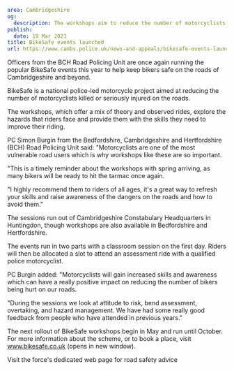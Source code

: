 ```yaml
area: Cambridgeshire
og:
  description: The workshops aim to reduce the number of motorcyclists killed or seriously injured
publish:
  date: 19 Mar 2021
title: BikeSafe events launched
url: https://www.cambs.police.uk/news-and-appeals/bikesafe-events-launched-bch
```

Officers from the BCH Road Policing Unit are once again running the popular BikeSafe events this year to help keep bikers safe on the roads of Cambridgeshire and beyond.

BikeSafe is a national police-led motorcycle project aimed at reducing the number of motorcyclists killed or seriously injured on the roads.

The workshops, which offer a mix of theory and observed rides, explore the hazards that riders face and provide them with the skills they need to improve their riding.

PC Simon Burgin from the Bedfordshire, Cambridgeshire and Hertfordshire (BCH) Road Policing Unit said: "Motorcyclists are one of the most vulnerable road users which is why workshops like these are so important.

"This is a timely reminder about the workshops with spring arriving, as many bikers will be ready to hit the tarmac once again.

"I highly recommend them to riders of all ages, it's a great way to refresh your skills and raise awareness of the dangers on the roads and how to avoid them."

The sessions run out of Cambridgeshire Constabulary Headquarters in Huntingdon, though workshops are also available in Bedfordshire and Hertfordshire.

The events run in two parts with a classroom session on the first day. Riders will then be allocated a slot to attend an assessment ride with a qualified police motorcyclist.

PC Burgin added: "Motorcyclists will gain increased skills and awareness which can have a really positive impact on reducing the number of bikers being hurt on our roads.

"During the sessions we look at attitude to risk, bend assessment, overtaking, and hazard management. We have had some really good feedback from people who have attended in previous years."

The next rollout of BikeSafe workshops begin in May and run until October. For more information about the scheme, or to book a place, visit www.bikesafe.co.uk (opens in new window).

Visit the force's dedicated web page for road safety advice
